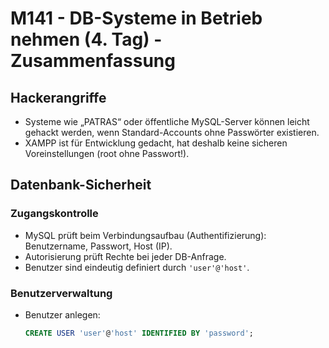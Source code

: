 # M141 - DB-Systeme in Betrieb nehmen (4. Tag) - Zusammenfassung

## Hackerangriffe
- Systeme wie „PATRAS“ oder öffentliche MySQL-Server können leicht gehackt werden, wenn Standard-Accounts ohne Passwörter existieren.
- XAMPP ist für Entwicklung gedacht, hat deshalb keine sicheren Voreinstellungen (root ohne Passwort!).

## Datenbank-Sicherheit

### Zugangskontrolle
- MySQL prüft beim Verbindungsaufbau (Authentifizierung): Benutzername, Passwort, Host (IP).
- Autorisierung prüft Rechte bei jeder DB-Anfrage.
- Benutzer sind eindeutig definiert durch `'user'@'host'`.

### Benutzerverwaltung
- Benutzer anlegen:  
  ```sql
  CREATE USER 'user'@'host' IDENTIFIED BY 'password';
  ``` 